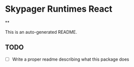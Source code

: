 # Skypager Runtimes React

** 

This is an auto-generated README.

## TODO
 - [ ] Write a proper readme describing what this package does
